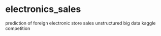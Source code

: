 # electronics_sales

prediction of foreign electronic store sales
unstructured big data kaggle competition
